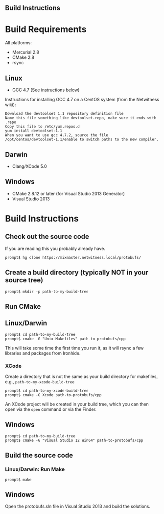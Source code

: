 Build Instructions
------------------

# Build Requirements

All platforms:

* Mercurial 2.8
* CMake 2.8
* rsync

## Linux

* GCC 4.7 (See instructions below)

Instructions for installing GCC 4.7 on a CentOS system (from the Netwitness wiki):

	Download the devtoolset 1.1 repository definition file
	Name this file something like devtoolset.repo, make sure it ends with .repo
	Copy this file to /etc/yum.repos.d
	yum install devtoolset-1.1
	When you want to use gcc 4.7.2, source the file /opt/centos/devtoolset-1.1/enable to switch paths to the new compiler.

## Darwin

* Clang/XCode 5.0

## Windows

* CMake 2.8.12 or later (for Visual Studio 2013 Generator)
* Visual Studio 2013

# Build Instructions

## Check out the source code

If you are reading this you probably already have.

	prompt$ hg clone https://mixmaster.netwitness.local/protobufs/

## Create a build directory (typically NOT in your source tree)

	prompt$ mkdir -p path-to-my-build-tree

## Run CMake

## Linux/Darwin

	prompt$ cd path-to-my-build-tree
	prompt$ cmake -G "Unix Makefiles" path-to-protobufs/cpp

This will take some time the first time you run it, as it will rsync a few libraries and packages from Ironhide.

### XCode

Create a directory that is not the same as your build directory for makefiles, e.g., `path-to-my-xcode-build-tree`

	prompt$ cd path-to-my-xcode-build-tree
	prompt$ cmake -G Xcode path-to-protobufs/cpp

An XCode project will be created in your build tree, which you can then open via the `open` command or via the Finder.

## Windows

	prompt$ cd path-to-my-build-tree
	prompt$ cmake -G "Visual Studio 12 Win64" path-to-protobufs/cpp

## Build the source code

### Linux/Darwin: Run Make

	prompt$ make	

## Windows

Open the protobufs.sln file in Visual Studio 2013 and build the solutions.
